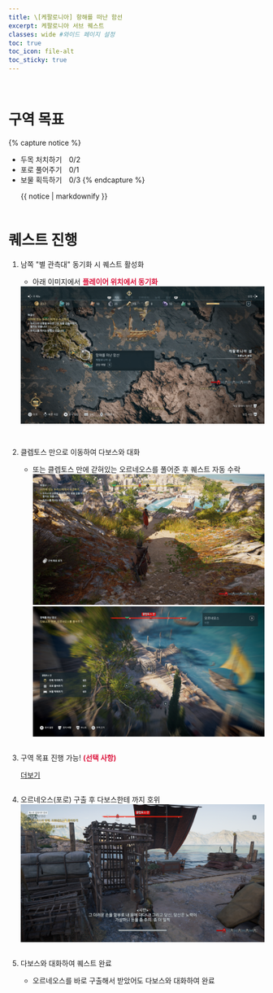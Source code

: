 ```yaml
---
title: \[케팔로니아] 항해를 떠난 함선
excerpt: 케팔로니아 서브 퀘스트
classes: wide #와이드 페이지 설정
toc: true
toc_icon: file-alt
toc_sticky: true
---
```


<head>
    <style type="text/css">
        aside { font-size: 22px; }
        section { font-size: 16px; }
        .notice--primary > ul { font-size: 14px; }
        tbody, th { text-align: center; }
        .notice--primary { width: 50%; margin-left: 24px; }
        b { color: crimson; }
    </style>
    ​<script>
        function SirenFunction(idMyDiv){
        var objDiv = document.getElementById(idMyDiv);
        if(objDiv.style.display=="block")
            objDiv.style.display = "none";
        else
            objDiv.style.display = "block";
        }
    </script> 
</head>
<br>


# 구역 목표
{% capture notice %}
* 두목 처치하기　0/2
* 포로 풀어주기　0/1
* 보물 획득하기　0/3
{% endcapture %}

<div class="notice--primary">{{ notice | markdownify }}</div>
<br>


# 퀘스트 진행

1. 남쪽 "별 관측대" 동기화 시 퀘스트 활성화
    - 아래 이미지에서 <b>플레이어 위치에서 동기화</b>
    <a href="https://raw.githubusercontent.com/kimguri/kimguri.github.io/master/assets/images/aoc/kephallonia/04-A-Ship-Came-Sailing/1.png">
        <img src="https://raw.githubusercontent.com/kimguri/kimguri.github.io/master/assets/images/aoc/kephallonia/04-A-Ship-Came-Sailing/1.png">
    </a>
    <pre></pre>
    <pre></pre>
    
2. 클렙토스 만으로 이동하여 다보스와 대화
    - 또는 클렙토스 만에 갇혀있는 오르네오스를 풀어준 후 퀘스트 자동 수락
        <figure class="half" style="margin: 0px;">
            <a href="https://raw.githubusercontent.com/kimguri/kimguri.github.io/master/assets/images/aoc/kephallonia/04-A-Ship-Came-Sailing/2-1.png">
                <img src="https://raw.githubusercontent.com/kimguri/kimguri.github.io/master/assets/images/aoc/kephallonia/04-A-Ship-Came-Sailing/2-1.png">
            </a>
            <a href="https://raw.githubusercontent.com/kimguri/kimguri.github.io/master/assets/images/aoc/kephallonia/04-A-Ship-Came-Sailing/2-2.png">
                <img src="https://raw.githubusercontent.com/kimguri/kimguri.github.io/master/assets/images/aoc/kephallonia/04-A-Ship-Came-Sailing/2-2.png">
            </a>
        </figure>
        <pre></pre>

3. 구역 목표 진행 가능! <b>(선택 사항)</b>
    <div class="con_inner">
        <div class="sir_singo_msg">
            <a href="#" onclick="SirenFunction('SirenDiv'); return false;" class="blind_view btn">
                <i class="fas fa-caret-square-down"></i> 더보기
            </a>
        </div>
        <div class="singo_view" id="SirenDiv" style="display:none">
            <ul>
                <li>두목 처치하기 0/2</li>
                <a href="https://raw.githubusercontent.com/kimguri/kimguri.github.io/master/assets/images/aoc/kephallonia/04-A-Ship-Came-Sailing/3-1.png">
                    <img src="https://raw.githubusercontent.com/kimguri/kimguri.github.io/master/assets/images/aoc/kephallonia/04-A-Ship-Came-Sailing/3-1.png">
                </a>
            </ul>
            <br/>
            <ul>
                <li>포로 풀어주기 0/1</li>
                <a href="https://raw.githubusercontent.com/kimguri/kimguri.github.io/master/assets/images/aoc/kephallonia/04-A-Ship-Came-Sailing/3-2.png">
                    <img src="https://raw.githubusercontent.com/kimguri/kimguri.github.io/master/assets/images/aoc/kephallonia/04-A-Ship-Came-Sailing/3-2.png">
                </a>
            </ul>
            <br/>
            <ul>
                <li>보물 획득하기 0/3</li>
                <figure class="half" style="margin: 0px;">
                    <a href="https://raw.githubusercontent.com/kimguri/kimguri.github.io/master/assets/images/aoc/kephallonia/04-A-Ship-Came-Sailing/3-3.png">
                        <img src="https://raw.githubusercontent.com/kimguri/kimguri.github.io/master/assets/images/aoc/kephallonia/04-A-Ship-Came-Sailing/3-3.png">
                    </a>
                    <a href="https://raw.githubusercontent.com/kimguri/kimguri.github.io/master/assets/images/aoc/kephallonia/04-A-Ship-Came-Sailing/3-c-1.png">
                        <img src="https://raw.githubusercontent.com/kimguri/kimguri.github.io/master/assets/images/aoc/kephallonia/04-A-Ship-Came-Sailing/3-c-1.png">
                    </a>
                </figure>
                <figure class="half" style="margin: 0px;">
                    <a href="https://raw.githubusercontent.com/kimguri/kimguri.github.io/master/assets/images/aoc/kephallonia/04-A-Ship-Came-Sailing/3-4.png">
                        <img src="https://raw.githubusercontent.com/kimguri/kimguri.github.io/master/assets/images/aoc/kephallonia/04-A-Ship-Came-Sailing/3-4.png">
                    </a>
                    <a href="https://raw.githubusercontent.com/kimguri/kimguri.github.io/master/assets/images/aoc/kephallonia/04-A-Ship-Came-Sailing/4-1.png">
                        <img src="https://raw.githubusercontent.com/kimguri/kimguri.github.io/master/assets/images/aoc/kephallonia/04-A-Ship-Came-Sailing/4-1.png">
                    </a>
                </figure>
                <figure class="third" style="margin: 0px;">
                    <a href="https://raw.githubusercontent.com/kimguri/kimguri.github.io/master/assets/images/aoc/kephallonia/04-A-Ship-Came-Sailing/3-5.png">
                        <img src="https://raw.githubusercontent.com/kimguri/kimguri.github.io/master/assets/images/aoc/kephallonia/04-A-Ship-Came-Sailing/3-4.png">
                    </a>
                    <a href="https://raw.githubusercontent.com/kimguri/kimguri.github.io/master/assets/images/aoc/kephallonia/04-A-Ship-Came-Sailing/3-c-2-1.png">
                        <img src="https://raw.githubusercontent.com/kimguri/kimguri.github.io/master/assets/images/aoc/kephallonia/04-A-Ship-Came-Sailing/3-c-2-1.png">
                    </a>
                    <a href="https://raw.githubusercontent.com/kimguri/kimguri.github.io/master/assets/images/aoc/kephallonia/04-A-Ship-Came-Sailing/3-c-2-2.png">
                        <img src="https://raw.githubusercontent.com/kimguri/kimguri.github.io/master/assets/images/aoc/kephallonia/04-A-Ship-Came-Sailing/3-c-2-2.png">
                    </a>
                </figure>
            </ul>                
        </div>
    </div>
    <pre></pre>

4. 오르네오스(포로) 구출 후 다보스한테 까지 호위
    <a href="https://raw.githubusercontent.com/kimguri/kimguri.github.io/master/assets/images/aoc/kephallonia/04-A-Ship-Came-Sailing/4-2.png">
        <img src="https://raw.githubusercontent.com/kimguri/kimguri.github.io/master/assets/images/aoc/kephallonia/04-A-Ship-Came-Sailing/4-2.png">
    </a>
    <pre></pre>

5. 다보스와 대화하여 퀘스트 완료
    - 오르네오스를 바로 구출해서 받았어도 다보스와 대화하여 완료